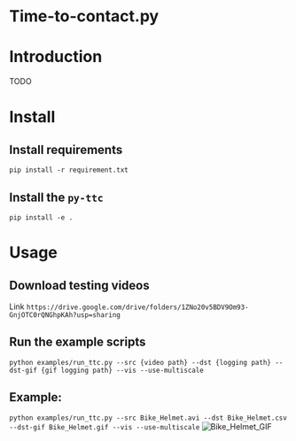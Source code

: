 Time-to-contact.py
==

# Introduction
TODO

# Install
## Install requirements
```pip install -r requirement.txt```

## Install the ```py-ttc```
```pip install -e .```

# Usage
## Download testing videos
Link ```https://drive.google.com/drive/folders/1ZNo20v5BDV9Om93-GnjOTC0rQNGhpKAh?usp=sharing```

## Run the example scripts
```python examples/run_ttc.py --src {video path} --dst {logging path} --dst-gif {gif logging path} --vis --use-multiscale```

## Example:
```python examples/run_ttc.py --src Bike_Helmet.avi --dst Bike_Helmet.csv --dst-gif Bike_Helmet.gif --vis --use-multiscale```
![Bike_Helmet_GIF](Bike_Helmet.gif)

